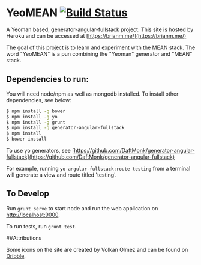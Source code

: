 YeoMEAN [![Build Status](https://travis-ci.org/bman4789/YeoMEAN.svg?branch=master)](https://travis-ci.org/bman4789/YeoMEAN)
=======

A Yeoman based, generator-angular-fullstack project.
This site is hosted by Heroku and can be accessed at [https://brianm.me/](https://brianm.me/)

The goal of this project is to learn and experiment with the MEAN stack. The word "YeoMEAN" is a pun combining the "Yeoman" generator and "MEAN" stack.

## Dependencies to run:

You will need node/npm as well as mongodb installed. To install other dependencies, see below:

```sh
$ npm install -g bower
$ npm install -g yo
$ npm install -g grunt
$ npm install -g generator-angular-fullstack
$ npm install
$ bower install
```

To use yo generators, see [https://github.com/DaftMonk/generator-angular-fullstack](https://github.com/DaftMonk/generator-angular-fullstack)

For example, running ```yo angular-fullstack:route testing``` from a terminal will generate a view and route titled 'testing'.

## To Develop

Run ```grunt serve``` to start node and run the web application on [http://localhost:9000](http://localhost:9000).

To run tests, run ```grunt test```.

##Attributions

Some icons on the site are created by Volkan Olmez and can be found on [Dribble](https://dribbble.com/shots/1605630-60-Social-media-icons-set-PSD).
